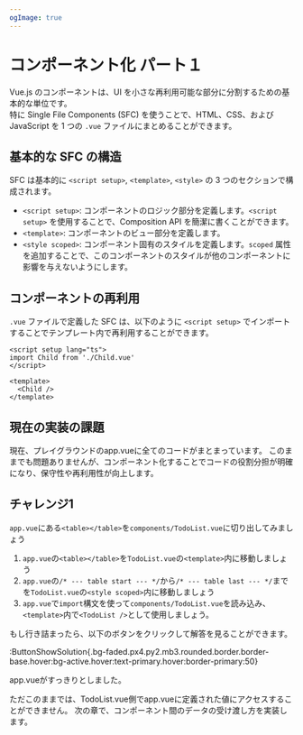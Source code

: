 ```yaml
---
ogImage: true
---
```


# コンポーネント化 パート１

Vue.js のコンポーネントは、UI を小さな再利用可能な部分に分割するための基本的な単位です。\
特に Single File Components (SFC) を使うことで、HTML、CSS、および JavaScript を 1 つの `.vue` ファイルにまとめることができます。

## 基本的な SFC の構造

SFC は基本的に `<script setup>`, `<template>`, `<style>` の 3 つのセクションで構成されます。

- `<script setup>`: コンポーネントのロジック部分を定義します。`<script setup>` を使用することで、Composition API を簡潔に書くことができます。
- `<template>`: コンポーネントのビュー部分を定義します。
- `<style scoped>`: コンポーネント固有のスタイルを定義します。`scoped` 属性を追加することで、このコンポーネントのスタイルが他のコンポーネントに影響を与えないようにします。

## コンポーネントの再利用

`.vue` ファイルで定義した SFC は、以下のように `<script setup>` でインポートすることでテンプレート内で再利用することができます。

```vue
<script setup lang="ts">
import Child from './Child.vue'
</script>

<template>
  <Child />
</template>
```

## 現在の実装の課題

現在、プレイグラウンドのapp.vueに全てのコードがまとまっています。
このままでも問題ありませんが、コンポーネント化することでコードの役割分担が明確になり、保守性や再利用性が向上します。

## チャレンジ1

`app.vue`にある`<table></table>`を`components/TodoList.vue`に切り出してみましょう

1. `app.vue`の`<table></table>`を`TodoList.vue`の`<template>`内に移動しましょう
2. `app.vue`の`/* --- table start --- */`から`/* --- table last --- */`までを`TodoList.vue`の`<style scoped>`内に移動しましょう
3. `app.vue`で`import`構文を使って`components/TodoList.vue`を読み込み、`<template>`内で`<TodoList />`として使用しましょう。

もし行き詰まったら、以下のボタンをクリックして解答を見ることができます。

:ButtonShowSolution{.bg-faded.px4.py2.mb3.rounded.border.border-base.hover:bg-active.hover:text-primary.hover:border-primary:50}

app.vueがすっきりとしました。

ただこのままでは、TodoList.vue側でapp.vueに定義された値にアクセスすることができません。
次の章で、コンポーネント間のデータの受け渡し方を実装します。
